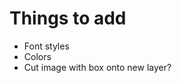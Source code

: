 # Things to add
<!-- - Add resizing for all corners and sides -->
<!-- - Layering -->
<!-- - Delete -->
<!-- - Image upload -->
- Font styles
- Colors
- Cut image with box onto new layer?